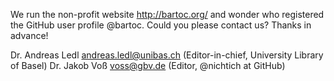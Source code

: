 We run the non-profit website <http://bartoc.org/> and wonder who registered the GitHub user profile @bartoc.  Could you please contact us? Thanks in advance!

Dr. Andreas Ledl <andreas.ledl@unibas.ch> (Editor-in-chief, University Library of Basel)
Dr. Jakob Voß <voss@gbv.de> (Editor, @nichtich at GitHub)
